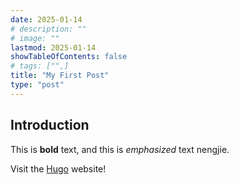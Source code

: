 ```yaml
---
date: 2025-01-14
# description: ""
# image: ""
lastmod: 2025-01-14
showTableOfContents: false
# tags: ["",]
title: "My First Post"
type: "post"
---
```

## Introduction

This is **bold** text, and this is *emphasized* text nengjie.

Visit the [Hugo](https://gohugo.io) website!
